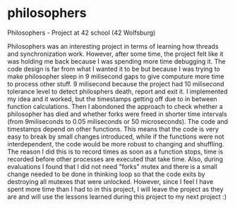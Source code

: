 # philosophers
Philosophers - Project at 42 school (42 Wolfsburg)

Philosophers was an interesting project in terms of learning how threads and synchronization work. However, after some time, the project felt like it was holding me back because I was spending more time debugging it. The code design is far from what I wanted it to be but because I was trying to make philosopher sleep in 9 milisecond gaps to give computure more time to process other stuff. 9 milisecond because the project had 10 milisecond tolerance level to detect philosphers death, report and exit it. I implemented my idea and it worked, but the timestamps getting off due to in between function calculations. Then I abondoned the approach to check whether a philosopher has died and whether forks were freed in shorter time intervals (from 9miliseconds to 0.05 miliseconds or 50 microseconds). The code and timestamps depend on other functions. This means that the code is very easy to break by small changes introduced, while if the functions were not interdependent, the code would be more robust to changing and shuffling. The reason I did this is to record times as soon as a function stops, time is recorded before other processes are executed that take time. Also, during evaluations I found that I did not need "forks" mutex and there is a small change needed to be done in thinking loop so that the code exits by destroying all mutexes that were unlocked. However, since I feel I have spent more time than I had to in this project, I will leave the project as they are and will use the lessons learned during this project to my next project :)
